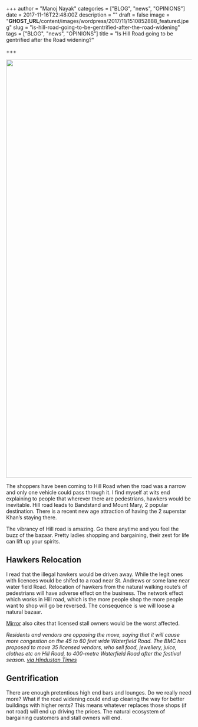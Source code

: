 +++
author = "Manoj Nayak"
categories = ["BLOG", "news", "OPINIONS"]
date = 2017-11-16T22:48:00Z
description = ""
draft = false
image = "__GHOST_URL__/content/images/wordpress/2017/11/1510852888_featured.jpeg"
slug = "is-hill-road-going-to-be-gentrified-after-the-road-widening"
tags = ["BLOG", "news", "OPINIONS"]
title = "Is Hill Road going to be gentrified after the Road widening?"

+++


<p><a href="https://i0.wp.com/bandra.info/wp-content/uploads/2017/11/IMG_0614_full.jpg?ssl=1"><img loading="lazy" class="aligncenter" src="https://i2.wp.com/bandra.info/wp-content/uploads/2017/11/IMG_0614-1.jpg?resize=850%2C1134&#038;ssl=1" width="850" height="1134" align="middle" data-recalc-dims="1" /></a></p>
<p dir="ltr">The shoppers have been coming to Hill Road when the road was a narrow and only one vehicle could pass through it. I find myself at wits end explaining to people that wherever there are pedestrians, hawkers would be inevitable. Hill road leads to Bandstand and Mount Mary, 2 popular destination. There is a recent new age attraction of having the 2 superstar Khan&#8217;s staying there.</p>
<p>The vibrancy of Hill road is amazing. Go there anytime and you feel the buzz of the bazaar. Pretty ladies shopping and bargaining, their zest for life can lift up your spirits.</p>
<h2>Hawkers Relocation</h2>
<p>I read that the illegal hawkers would be driven away. While the legit ones with licences would be shifed to a road near St. Andrews or some lane near water field Road. Relocation of hawkers from the natural walking route’s of pedestrians will have adverse effect on the business. The network effect which works in Hill road, which is the more people shop the more people want to shop will go be reversed. The consequence is we will loose a natural bazaar.</p>
<p><a href="https://mumbaimirror.indiatimes.com/mumbai/civic/bmc-firming-up-hill-road-widening-plan/articleshow/61586367.cms">Mirror</a> also cites that licensed stall owners would be the worst affected.</p>
<p><em>Residents and vendors are opposing the move, saying that it will cause more congestion on the 45 to 60 feet wide Waterfield Road. The BMC has proposed to move 35 licensed vendors, who sell food, jewellery, juice, clothes etc on Hill Road, to 400-metre Waterfield Road after the festival season. <a href="http://www.hindustantimes.com/mumbai-news/unclogging-bandra-s-hill-road-bmc-residents-differ-on-plan-to-move-vendors-to-waterfield-road/story-YKIsYURpwiY73cDyHqKZEI.html">via Hindustan Times</a></em></p>
<h2>Gentrification</h2>
<p>There are enough pretentious high end bars and lounges. Do we really need more? What if the road widening could end up clearing the way for better buildings with higher rents? This means whatever replaces those shops (if not road) will end up driving the prices. The natural ecosystem of bargaining customers and stall owners will end.</p>



